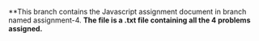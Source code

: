 **This branch contains the Javascript assignment document in branch named assignment-4.
**The file is a .txt file containing all the 4 problems assigned.**
